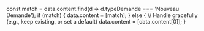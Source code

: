 const match = data.content.find(d => d.typeDemande === 'Nouveau Demande');
if (match) {
  data.content = [match];
} else {
  // Handle gracefully (e.g., keep existing, or set a default)
  data.content = [data.content[0]];
}
